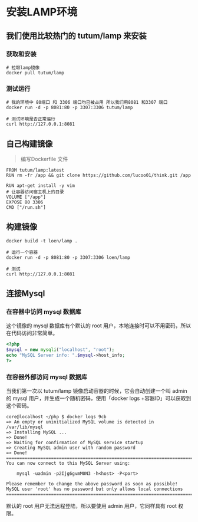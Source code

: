 # 安装LAMP环境

## 我们使用比较热门的 tutum/lamp 来安装

### 获取和安装
```
# 拉取lamp镜像
docker pull tutum/lamp
```

### 测试运行
```
# 我的环境中 80端口 和 3306 端口均已被占用 所以我们用8081 和3307 端口
docker run -d -p 8081:80 -p 3307:3306 tutum/lamp
```

```
# 测试环境是否正常运行
curl http://127.0.0.1:8081
```
## 自己构建镜像
> 编写Dockerfile 文件
```
FROM tutum/lamp:latest
RUN rm -fr /app && git clone https://github.com/lucoo01/think.git /app

RUN apt-get install -y vim
# 让容器访问宿主机上的目录
VOLUME ["/app"]
EXPOSE 80 3306
CMD ["/run.sh"]
```

## 构建镜像
```
docker build -t loen/lamp .
```

```
# 运行一个容器
docker run -d -p 8081:80 -p 3307:3306 loen/lamp
```

```
# 测试
curl http://127.0.0.1:8081
```

## 连接Mysql

### 在容器中访问 mysql 数据库
这个镜像的 mysql 数据库有个默认的 root 用户，本地连接时可以不用密码，所以在代码访问非常简单。

```php
<?php
$mysql = new mysqli("localhost", "root");
echo "MySQL Server info: ".$mysql->host_info;
?>
```

### 在容器外部访问 mysql 数据库

当我们第一次以 tutum/lamp 镜像启动容器的时候，它会自动创建一个叫 admin 的 mysql 用户，并生成一个随机密码，使用「docker logs +容器ID」可以获取到这个密码。
```
core@localhost ~/php $ docker logs 9cb
=> An empty or uninitialized MySQL volume is detected in /var/lib/mysql
=> Installing MySQL ...
=> Done!
=> Waiting for confirmation of MySQL service startup
=> Creating MySQL admin user with random password
=> Done!
========================================================================
You can now connect to this MySQL Server using:

    mysql -uadmin -p2Ijg6gvmM0N3 -h<host> -P<port>

Please remember to change the above password as soon as possible!
MySQL user 'root' has no password but only allows local connections
========================================================================
```
默认的 root 用户无法远程登陆，所以要使用 admin 用户，它同样具有 root 权限。

